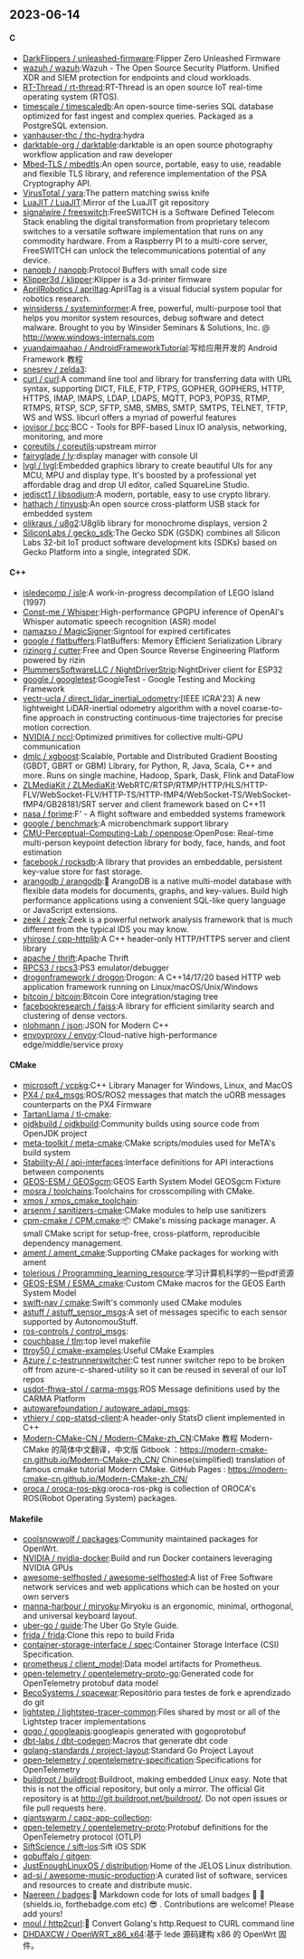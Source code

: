 ## 2023-06-14

#### C
* [DarkFlippers / unleashed-firmware](https://github.com/DarkFlippers/unleashed-firmware):Flipper Zero Unleashed Firmware
* [wazuh / wazuh](https://github.com/wazuh/wazuh):Wazuh - The Open Source Security Platform. Unified XDR and SIEM protection for endpoints and cloud workloads.
* [RT-Thread / rt-thread](https://github.com/RT-Thread/rt-thread):RT-Thread is an open source IoT real-time operating system (RTOS).
* [timescale / timescaledb](https://github.com/timescale/timescaledb):An open-source time-series SQL database optimized for fast ingest and complex queries. Packaged as a PostgreSQL extension.
* [vanhauser-thc / thc-hydra](https://github.com/vanhauser-thc/thc-hydra):hydra
* [darktable-org / darktable](https://github.com/darktable-org/darktable):darktable is an open source photography workflow application and raw developer
* [Mbed-TLS / mbedtls](https://github.com/Mbed-TLS/mbedtls):An open source, portable, easy to use, readable and flexible TLS library, and reference implementation of the PSA Cryptography API.
* [VirusTotal / yara](https://github.com/VirusTotal/yara):The pattern matching swiss knife
* [LuaJIT / LuaJIT](https://github.com/LuaJIT/LuaJIT):Mirror of the LuaJIT git repository
* [signalwire / freeswitch](https://github.com/signalwire/freeswitch):FreeSWITCH is a Software Defined Telecom Stack enabling the digital transformation from proprietary telecom switches to a versatile software implementation that runs on any commodity hardware. From a Raspberry PI to a multi-core server, FreeSWITCH can unlock the telecommunications potential of any device.
* [nanopb / nanopb](https://github.com/nanopb/nanopb):Protocol Buffers with small code size
* [Klipper3d / klipper](https://github.com/Klipper3d/klipper):Klipper is a 3d-printer firmware
* [AprilRobotics / apriltag](https://github.com/AprilRobotics/apriltag):AprilTag is a visual fiducial system popular for robotics research.
* [winsiderss / systeminformer](https://github.com/winsiderss/systeminformer):A free, powerful, multi-purpose tool that helps you monitor system resources, debug software and detect malware. Brought to you by Winsider Seminars & Solutions, Inc. @ http://www.windows-internals.com
* [yuandaimaahao / AndroidFrameworkTutorial](https://github.com/yuandaimaahao/AndroidFrameworkTutorial):写给应用开发的 Android Framework 教程
* [snesrev / zelda3](https://github.com/snesrev/zelda3):
* [curl / curl](https://github.com/curl/curl):A command line tool and library for transferring data with URL syntax, supporting DICT, FILE, FTP, FTPS, GOPHER, GOPHERS, HTTP, HTTPS, IMAP, IMAPS, LDAP, LDAPS, MQTT, POP3, POP3S, RTMP, RTMPS, RTSP, SCP, SFTP, SMB, SMBS, SMTP, SMTPS, TELNET, TFTP, WS and WSS. libcurl offers a myriad of powerful features
* [iovisor / bcc](https://github.com/iovisor/bcc):BCC - Tools for BPF-based Linux IO analysis, networking, monitoring, and more
* [coreutils / coreutils](https://github.com/coreutils/coreutils):upstream mirror
* [fairyglade / ly](https://github.com/fairyglade/ly):display manager with console UI
* [lvgl / lvgl](https://github.com/lvgl/lvgl):Embedded graphics library to create beautiful UIs for any MCU, MPU and display type. It's boosted by a professional yet affordable drag and drop UI editor, called SquareLine Studio.
* [jedisct1 / libsodium](https://github.com/jedisct1/libsodium):A modern, portable, easy to use crypto library.
* [hathach / tinyusb](https://github.com/hathach/tinyusb):An open source cross-platform USB stack for embedded system
* [olikraus / u8g2](https://github.com/olikraus/u8g2):U8glib library for monochrome displays, version 2
* [SiliconLabs / gecko_sdk](https://github.com/SiliconLabs/gecko_sdk):The Gecko SDK (GSDK) combines all Silicon Labs 32-bit IoT product software development kits (SDKs) based on Gecko Platform into a single, integrated SDK.

#### C++
* [isledecomp / isle](https://github.com/isledecomp/isle):A work-in-progress decompilation of LEGO Island (1997)
* [Const-me / Whisper](https://github.com/Const-me/Whisper):High-performance GPGPU inference of OpenAI's Whisper automatic speech recognition (ASR) model
* [namazso / MagicSigner](https://github.com/namazso/MagicSigner):Signtool for expired certificates
* [google / flatbuffers](https://github.com/google/flatbuffers):FlatBuffers: Memory Efficient Serialization Library
* [rizinorg / cutter](https://github.com/rizinorg/cutter):Free and Open Source Reverse Engineering Platform powered by rizin
* [PlummersSoftwareLLC / NightDriverStrip](https://github.com/PlummersSoftwareLLC/NightDriverStrip):NightDriver client for ESP32
* [google / googletest](https://github.com/google/googletest):GoogleTest - Google Testing and Mocking Framework
* [vectr-ucla / direct_lidar_inertial_odometry](https://github.com/vectr-ucla/direct_lidar_inertial_odometry):[IEEE ICRA'23] A new lightweight LiDAR-inertial odometry algorithm with a novel coarse-to-fine approach in constructing continuous-time trajectories for precise motion correction.
* [NVIDIA / nccl](https://github.com/NVIDIA/nccl):Optimized primitives for collective multi-GPU communication
* [dmlc / xgboost](https://github.com/dmlc/xgboost):Scalable, Portable and Distributed Gradient Boosting (GBDT, GBRT or GBM) Library, for Python, R, Java, Scala, C++ and more. Runs on single machine, Hadoop, Spark, Dask, Flink and DataFlow
* [ZLMediaKit / ZLMediaKit](https://github.com/ZLMediaKit/ZLMediaKit):WebRTC/RTSP/RTMP/HTTP/HLS/HTTP-FLV/WebSocket-FLV/HTTP-TS/HTTP-fMP4/WebSocket-TS/WebSocket-fMP4/GB28181/SRT server and client framework based on C++11
* [nasa / fprime](https://github.com/nasa/fprime):F' - A flight software and embedded systems framework
* [google / benchmark](https://github.com/google/benchmark):A microbenchmark support library
* [CMU-Perceptual-Computing-Lab / openpose](https://github.com/CMU-Perceptual-Computing-Lab/openpose):OpenPose: Real-time multi-person keypoint detection library for body, face, hands, and foot estimation
* [facebook / rocksdb](https://github.com/facebook/rocksdb):A library that provides an embeddable, persistent key-value store for fast storage.
* [arangodb / arangodb](https://github.com/arangodb/arangodb):🥑
ArangoDB is a native multi-model database with flexible data models for documents, graphs, and key-values. Build high performance applications using a convenient SQL-like query language or JavaScript extensions.
* [zeek / zeek](https://github.com/zeek/zeek):Zeek is a powerful network analysis framework that is much different from the typical IDS you may know.
* [yhirose / cpp-httplib](https://github.com/yhirose/cpp-httplib):A C++ header-only HTTP/HTTPS server and client library
* [apache / thrift](https://github.com/apache/thrift):Apache Thrift
* [RPCS3 / rpcs3](https://github.com/RPCS3/rpcs3):PS3 emulator/debugger
* [drogonframework / drogon](https://github.com/drogonframework/drogon):Drogon: A C++14/17/20 based HTTP web application framework running on Linux/macOS/Unix/Windows
* [bitcoin / bitcoin](https://github.com/bitcoin/bitcoin):Bitcoin Core integration/staging tree
* [facebookresearch / faiss](https://github.com/facebookresearch/faiss):A library for efficient similarity search and clustering of dense vectors.
* [nlohmann / json](https://github.com/nlohmann/json):JSON for Modern C++
* [envoyproxy / envoy](https://github.com/envoyproxy/envoy):Cloud-native high-performance edge/middle/service proxy

#### CMake
* [microsoft / vcpkg](https://github.com/microsoft/vcpkg):C++ Library Manager for Windows, Linux, and MacOS
* [PX4 / px4_msgs](https://github.com/PX4/px4_msgs):ROS/ROS2 messages that match the uORB messages counterparts on the PX4 Firmware
* [TartanLlama / tl-cmake](https://github.com/TartanLlama/tl-cmake):
* [ojdkbuild / ojdkbuild](https://github.com/ojdkbuild/ojdkbuild):Community builds using source code from OpenJDK project
* [meta-toolkit / meta-cmake](https://github.com/meta-toolkit/meta-cmake):CMake scripts/modules used for MeTA's build system
* [Stability-AI / api-interfaces](https://github.com/Stability-AI/api-interfaces):Interface definitions for API interactions between components
* [GEOS-ESM / GEOSgcm](https://github.com/GEOS-ESM/GEOSgcm):GEOS Earth System Model GEOSgcm Fixture
* [mosra / toolchains](https://github.com/mosra/toolchains):Toolchains for crosscompiling with CMake.
* [xmos / xmos_cmake_toolchain](https://github.com/xmos/xmos_cmake_toolchain):
* [arsenm / sanitizers-cmake](https://github.com/arsenm/sanitizers-cmake):CMake modules to help use sanitizers
* [cpm-cmake / CPM.cmake](https://github.com/cpm-cmake/CPM.cmake):📦
CMake's missing package manager. A small CMake script for setup-free, cross-platform, reproducible dependency management.
* [ament / ament_cmake](https://github.com/ament/ament_cmake):Supporting CMake packages for working with ament
* [tolerious / Programming_learning_resource](https://github.com/tolerious/Programming_learning_resource):学习计算机科学的一些pdf资源
* [GEOS-ESM / ESMA_cmake](https://github.com/GEOS-ESM/ESMA_cmake):Custom CMake macros for the GEOS Earth System Model
* [swift-nav / cmake](https://github.com/swift-nav/cmake):Swift's commonly used CMake modules
* [astuff / astuff_sensor_msgs](https://github.com/astuff/astuff_sensor_msgs):A set of messages specific to each sensor supported by AutonomouStuff.
* [ros-controls / control_msgs](https://github.com/ros-controls/control_msgs):
* [couchbase / tlm](https://github.com/couchbase/tlm):top level makefile
* [ttroy50 / cmake-examples](https://github.com/ttroy50/cmake-examples):Useful CMake Examples
* [Azure / c-testrunnerswitcher](https://github.com/Azure/c-testrunnerswitcher):C test runner switcher repo to be broken off from azure-c-shared-utility so it can be reused in several of our IoT repos
* [usdot-fhwa-stol / carma-msgs](https://github.com/usdot-fhwa-stol/carma-msgs):ROS Message definitions used by the CARMA Platform
* [autowarefoundation / autoware_adapi_msgs](https://github.com/autowarefoundation/autoware_adapi_msgs):
* [vthiery / cpp-statsd-client](https://github.com/vthiery/cpp-statsd-client):A header-only StatsD client implemented in C++
* [Modern-CMake-CN / Modern-CMake-zh_CN](https://github.com/Modern-CMake-CN/Modern-CMake-zh_CN):CMake 教程 Modern-CMake 的简体中文翻译，中文版 Gitbook ：https://modern-cmake-cn.github.io/Modern-CMake-zh_CN/ Chinese(simplified) translation of famous cmake tutorial Modern CMake. GitHub Pages : https://modern-cmake-cn.github.io/Modern-CMake-zh_CN/
* [oroca / oroca-ros-pkg](https://github.com/oroca/oroca-ros-pkg):oroca-ros-pkg is collection of OROCA's ROS(Robot Operating System) packages.

#### Makefile
* [coolsnowwolf / packages](https://github.com/coolsnowwolf/packages):Community maintained packages for OpenWrt.
* [NVIDIA / nvidia-docker](https://github.com/NVIDIA/nvidia-docker):Build and run Docker containers leveraging NVIDIA GPUs
* [awesome-selfhosted / awesome-selfhosted](https://github.com/awesome-selfhosted/awesome-selfhosted):A list of Free Software network services and web applications which can be hosted on your own servers
* [manna-harbour / miryoku](https://github.com/manna-harbour/miryoku):Miryoku is an ergonomic, minimal, orthogonal, and universal keyboard layout.
* [uber-go / guide](https://github.com/uber-go/guide):The Uber Go Style Guide.
* [frida / frida](https://github.com/frida/frida):Clone this repo to build Frida
* [container-storage-interface / spec](https://github.com/container-storage-interface/spec):Container Storage Interface (CSI) Specification.
* [prometheus / client_model](https://github.com/prometheus/client_model):Data model artifacts for Prometheus.
* [open-telemetry / opentelemetry-proto-go](https://github.com/open-telemetry/opentelemetry-proto-go):Generated code for OpenTelemetry protobuf data model
* [BecoSystems / spacewar](https://github.com/BecoSystems/spacewar):Repositório para testes de fork e aprendizado do git
* [lightstep / lightstep-tracer-common](https://github.com/lightstep/lightstep-tracer-common):Files shared by most or all of the Lightstep tracer implementations
* [gogo / googleapis](https://github.com/gogo/googleapis):googleapis generated with gogoprotobuf
* [dbt-labs / dbt-codegen](https://github.com/dbt-labs/dbt-codegen):Macros that generate dbt code
* [golang-standards / project-layout](https://github.com/golang-standards/project-layout):Standard Go Project Layout
* [open-telemetry / opentelemetry-specification](https://github.com/open-telemetry/opentelemetry-specification):Specifications for OpenTelemetry
* [buildroot / buildroot](https://github.com/buildroot/buildroot):Buildroot, making embedded Linux easy. Note that this is not the official repository, but only a mirror. The official Git repository is at http://git.buildroot.net/buildroot/. Do not open issues or file pull requests here.
* [giantswarm / capz-app-collection](https://github.com/giantswarm/capz-app-collection):
* [open-telemetry / opentelemetry-proto](https://github.com/open-telemetry/opentelemetry-proto):Protobuf definitions for the OpenTelemetry protocol (OTLP)
* [SiftScience / sift-ios](https://github.com/SiftScience/sift-ios):Sift iOS SDK
* [gobuffalo / gitgen](https://github.com/gobuffalo/gitgen):
* [JustEnoughLinuxOS / distribution](https://github.com/JustEnoughLinuxOS/distribution):Home of the JELOS Linux distribution.
* [ad-si / awesome-music-production](https://github.com/ad-si/awesome-music-production):A curated list of software, services and resources to create and distribute music.
* [Naereen / badges](https://github.com/Naereen/badges):📝
Markdown code for lots of small badges
🎀
📌
(shields.io, forthebadge.com etc)
😎
. Contributions are welcome! Please add yours!
* [moul / http2curl](https://github.com/moul/http2curl):📐
Convert Golang's http.Request to CURL command line
* [DHDAXCW / OpenWRT_x86_x64](https://github.com/DHDAXCW/OpenWRT_x86_x64):基于 lede 源码建构 x86 的 OpenWrt 固件。
